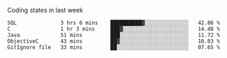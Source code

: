 Coding states in last week

<!--START_SECTION:waka-->
```text
SQL              3 hrs 6 mins    ██████████▓░░░░░░░░░░░░░░   42.86 % 
C                1 hr 3 mins     ███▓░░░░░░░░░░░░░░░░░░░░░   14.48 % 
Java             51 mins         ███░░░░░░░░░░░░░░░░░░░░░░   11.72 % 
ObjectiveC       43 mins         ██▓░░░░░░░░░░░░░░░░░░░░░░   10.03 % 
GitIgnore file   33 mins         ██░░░░░░░░░░░░░░░░░░░░░░░   07.65 % 
```
<!--END_SECTION:waka-->
